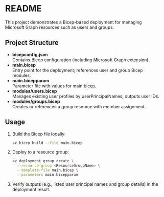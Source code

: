 # README

This project demonstrates a Bicep-based deployment for managing Microsoft Graph resources such as users and groups.

## Project Structure

- **bicepconfig.json**  
  Contains Bicep configuration (including Microsoft Graph extension).
- **main.bicep**  
  Entry point for the deployment; references user and group Bicep modules.
- **main.bicepparam**  
  Parameter file with values for main.bicep.
- **modules/users.bicep**  
  Manages existing user profiles by userPrincipalNames, outputs user IDs.
- **modules/groups.bicep**  
  Creates or references a group resource with member assignment.

## Usage

1. Build the Bicep file locally:
   ```bash
   az bicep build --file main.bicep
   ```
2. Deploy to a resource group:
   ```bash
   az deployment group create \
     --resource-group <ResourceGroupName> \
     --template-file main.bicep \
     --parameters main.bicepparam
   ```
3. Verify outputs (e.g., listed user principal names and group details) in the deployment result.
